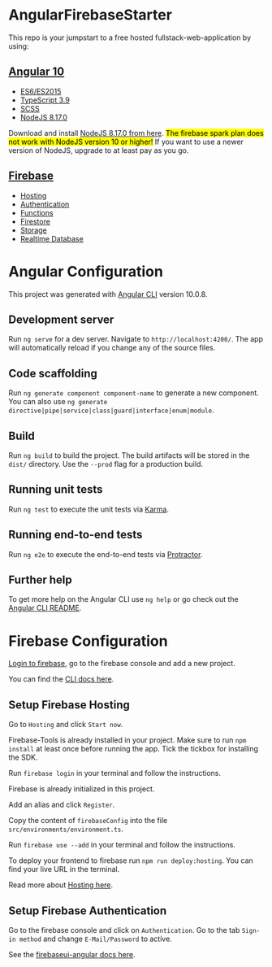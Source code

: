 # AngularFirebaseStarter

This repo is your jumpstart to a free hosted fullstack-web-application by using: 

## [Angular 10](https://blog.angular.io/version-10-of-angular-now-available-78960babd41)

- [ES6/ES2015](http://es6-features.org/#Constants)
- [TypeScript 3.9](https://devblogs.microsoft.com/typescript/announcing-typescript-3-9/)
- [SCSS](https://docs.gitlab.com/ee/development/fe_guide/style/scss.html)
- [NodeJS 8.17.0](https://github.com/nodejs/node/blob/master/doc/changelogs/CHANGELOG_V8.md#8.17.0)

Download and install [NodeJS 8.17.0 from here](https://nodejs.org/dist/latest-v8.x/).
<mark>The firebase spark plan does not work with NodeJS version 10 or higher!</mark> If you want to use a newer version of NodeJS, upgrade to at least pay as you go.

## [Firebase](https://firebase.google.com/docs)

- [Hosting](https://firebase.google.com/docs/hosting)
- [Authentication](https://firebase.google.com/docs/auth)
- [Functions](https://firebase.google.com/docs/functions)
- [Firestore](https://firebase.google.com/docs/firestore)
- [Storage](https://firebase.google.com/docs/storage)
- [Realtime Database](https://firebase.google.com/docs/database)

# Angular Configuration

This project was generated with [Angular CLI](https://github.com/angular/angular-cli) version 10.0.8.

## Development server

Run `ng serve` for a dev server. Navigate to `http://localhost:4200/`. The app will automatically reload if you change any of the source files.

## Code scaffolding

Run `ng generate component component-name` to generate a new component. You can also use `ng generate directive|pipe|service|class|guard|interface|enum|module`.

## Build

Run `ng build` to build the project. The build artifacts will be stored in the `dist/` directory. Use the `--prod` flag for a production build.

## Running unit tests

Run `ng test` to execute the unit tests via [Karma](https://karma-runner.github.io).

## Running end-to-end tests

Run `ng e2e` to execute the end-to-end tests via [Protractor](http://www.protractortest.org/).

## Further help

To get more help on the Angular CLI use `ng help` or go check out the [Angular CLI README](https://github.com/angular/angular-cli/blob/master/README.md).

# Firebase Configuration

[Login to firebase](https://firebase.google.com/), go to the firebase console and add a new project.

You can find the [CLI docs here](https://firebase.google.com/docs/cli).

## Setup Firebase Hosting

Go to `Hosting` and click `Start now`.

Firebase-Tools is already installed in your project. Make sure to run `npm install` at least once before running the app. Tick the tickbox for installing the SDK.

Run `firebase login` in your terminal and follow the instructions.

Firebase is already initialized in this project.

Add an alias and click `Register`.

Copy the content of `firebaseConfig` into the file `src/environments/environment.ts`.

Run `firebase use --add` in your terminal and follow the instructions.

To deploy your frontend to firebase run `npm run deploy:hosting`. You can find your live URL in the terminal.

Read more about [Hosting here](https://firebase.google.com/docs/hosting).

## Setup Firebase Authentication

Go to the firebase console and click on `Authentication`. Go to the tab `Sign-in method` and change `E-Mail/Password` to active.

See the [firebaseui-angular docs here](https://www.npmjs.com/package/firebaseui-angular).